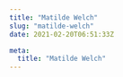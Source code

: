 ```yaml
---
title: "Matilde Welch"
slug: "matilde-welch"
date: 2021-02-20T06:51:33Z

meta:
  title: "Matilde Welch"
---
```


